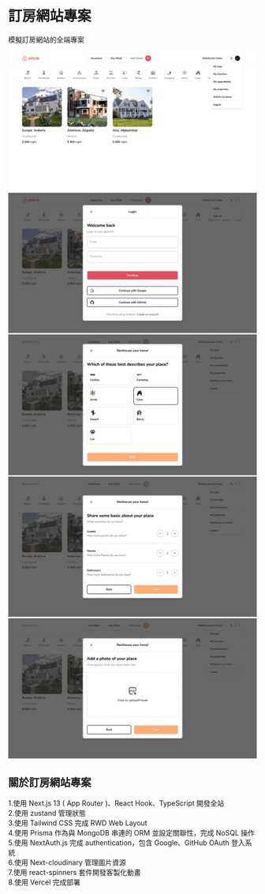 # 訂房網站專案

模擬訂房網站的全端專案

![My Image](./readmeimg/home.png)
![My Image](./readmeimg/login.png)
![My Image](./readmeimg/select_type.png)
![My Image](./readmeimg/setting_count.png)
![My Image](./readmeimg/upload_img.png)

## 關於訂房網站專案

1.使用 Next.js 13 ( App Router )、React Hook、TypeScript 開發全站  
2.使用 zustand 管理狀態  
3.使用 Tailwind CSS 完成 RWD Web Layout  
4.使用 Prisma 作為與 MongoDB 串連的 ORM 並設定關聯性，完成 NoSQL 操作  
5.使用 NextAuth.js 完成 authentication，包含 Google、GitHub OAuth 登入系統  
6.使用 Next-cloudinary 管理圖片資源  
7.使用 react-spinners 套件開發客製化動畫  
8.使用 Vercel 完成部署
